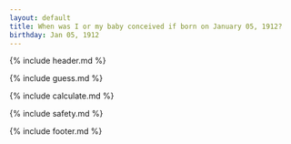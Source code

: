 ```yaml
---
layout: default
title: When was I or my baby conceived if born on January 05, 1912?
birthday: Jan 05, 1912
---
```


{% include header.md %}

{% include guess.md %}

{% include calculate.md %}

{% include safety.md %}

{% include footer.md %}



